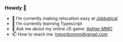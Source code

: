 ### Howdy 👋

- 💼 I’m currently making relocation easy at [Jobbatical](https://jobbatical.com)
- 🌱 I’m currently learning Typescript
- 💬 Ask me about my online JS game: [Aether MMO](https://aether.up.railway.app)
- 📫 How to reach me: trevorbonomi@gmail.com
